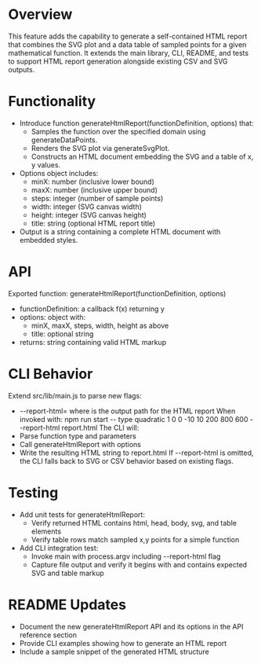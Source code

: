 # Overview

This feature adds the capability to generate a self-contained HTML report that combines the SVG plot and a data table of sampled points for a given mathematical function. It extends the main library, CLI, README, and tests to support HTML report generation alongside existing CSV and SVG outputs.

# Functionality

- Introduce function generateHtmlReport(functionDefinition, options) that:
  - Samples the function over the specified domain using generateDataPoints.
  - Renders the SVG plot via generateSvgPlot.
  - Constructs an HTML document embedding the SVG and a table of x, y values.
- Options object includes:
  - minX: number (inclusive lower bound)
  - maxX: number (inclusive upper bound)
  - steps: integer (number of sample points)
  - width: integer (SVG canvas width)
  - height: integer (SVG canvas height)
  - title: string (optional HTML report title)
- Output is a string containing a complete HTML document with embedded styles.

# API

Exported function: generateHtmlReport(functionDefinition, options)
- functionDefinition: a callback f(x) returning y
- options: object with:
  - minX, maxX, steps, width, height as above
  - title: optional string
- returns: string containing valid HTML markup

# CLI Behavior

Extend src/lib/main.js to parse new flags:
- --report-html=<file> where <file> is the output path for the HTML report
When invoked with:
  npm run start -- type quadratic 1 0 0 -10 10 200 800 600 --report-html report.html
The CLI will:
- Parse function type and parameters
- Call generateHtmlReport with options
- Write the resulting HTML string to report.html
If --report-html is omitted, the CLI falls back to SVG or CSV behavior based on existing flags.

# Testing

- Add unit tests for generateHtmlReport:
  - Verify returned HTML contains html, head, body, svg, and table elements
  - Verify table rows match sampled x,y points for a simple function
- Add CLI integration test:
  - Invoke main with process.argv including --report-html flag
  - Capture file output and verify it begins with <!DOCTYPE html> and contains expected SVG and table markup

# README Updates

- Document the new generateHtmlReport API and its options in the API reference section
- Provide CLI examples showing how to generate an HTML report
- Include a sample snippet of the generated HTML structure